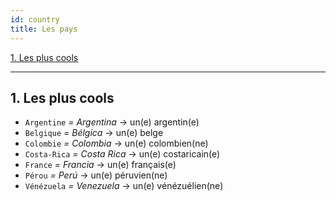 ```yaml
---
id: country
title: Les pays
---
```


[1. Les plus cools](#1-les-plus-cools)

---

## 1. Les plus cools

* `Argentine` _= Argentina_
  -> un(e) argentin(e)
* `Belgique` _= Bélgica_
  -> un(e) belge
* `Colombie` _= Colombia_
  -> un(e) colombien(ne)
* `Costa-Rica` _= Costa Rica_
  -> un(e) costaricain(e)
* `France` _= Francia_
  -> un(e) français(e)
* `Pérou` _= Perú_
  -> un(e) péruvien(ne)
* `Vénézuela` _= Venezuela_
  -> un(e) vénézuélien(ne)
